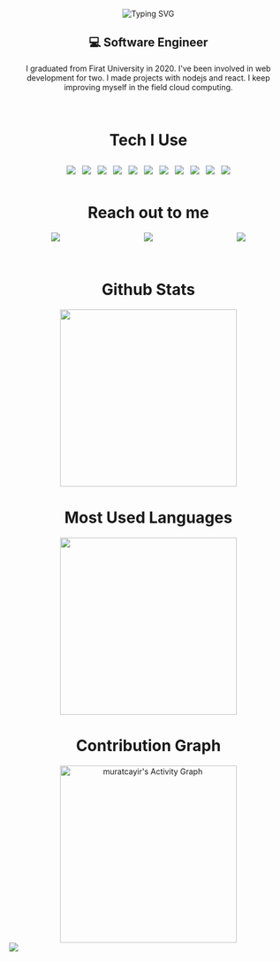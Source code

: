 <div align="center"> 

![Typing SVG](https://readme-typing-svg.herokuapp.com?color=d40a93&width=300&lines=Hi+Guys%2C;I'm+Murat%2C;I'm+a+Software+Engineer.;)

</div>  
  
<div align="center">   
  
## :computer: Software Engineer 
 I graduated from Firat University in 2020.
I've been involved in web development for two.
I made projects with nodejs and react.
I keep improving myself in the field cloud computing.
  
</div>    
  
 <br/>
 
<h1 align="center"> Tech I Use</h1>  
<p align="center"> 
<img style="margin:10px 4px;"  src="https://img.shields.io/static/v1?label=|&message=HTML5&color=rgb(238, 126, 21)&style=plastic&logo=html5"/>
<img style="margin:10px 4px;"  src="https://img.shields.io/static/v1?label=|&message=CSS3&color=gb(90, 168, 235)&style=plastic&logo=css3"/>
<img style="margin:10px 4px;"  src="https://img.shields.io/static/v1?label=|&message=JAVASCRIPT&color=3c7f5d&style=plastic&logo=javascript"/>
<img style="margin:10px 4px;"  src="https://img.shields.io/static/v1?label=|&message=TYPESCRIPT&color=4a935c&style=plastic&logo=typescript"/>
<img style="margin:10px 4px;"  src="https://img.shields.io/static/v1?label=|&message=REACT.JS&color=rgb(24, 50, 82)&style=plastic&logo=react"/>
<img style="margin:10px 4px;"  src="https://img.shields.io/static/v1?label=|&message=EXPRESS&color=rgb(199, 199, 199)&style=plastic&logo=express"/>
<img style="margin:10px 4px;"  src="https://img.shields.io/static/v1?label=|&message=MONGODB&color=white&style=plastic&logo=redis"/>
<img style="margin:10px 4px;"  src="https://img.shields.io/static/v1?label=|&message=RABBITMQ&color=white&style=plastic&logo=rabbitmq"/>
<img style="margin:10px 4px;"  src="https://img.shields.io/static/v1?label=|&message=GRAPHQL&color=rgb(225, 0, 152)&style=plastic&logo=graphql"/>
<img style="margin:10px 4px;"  src="https://img.shields.io/static/v1?label=|&message=SOCKET.İO&color=rgb(0, 0, 0)&style=plastic&logo=socket.io"/>
<img style="margin:10px 4px;"  src="https://img.shields.io/static/v1?label=|&message=POSTGRESQL&color=rgb(24, 50, 82)&style=plastic&logo=postgresql"/>
</p>  

<h1 align="center"> Reach out to me</h1>

<p align="center" style="display:flex;justify-content:space-around;">
  <a href="https://www.linkedin.com/in/muratcayir23/"  target="_blank">
    <img style="margin:0 4px;" src="https://img.shields.io/static/v1?label=|&message=LINKEDIN&color=23555f&style=plastic&logo=linkedin&logo-color=white"/>
  </a>
  <a href="https://www.hackerrank.com/muratcayir" target="_blank">
    <img  style="margin:0 4px;" src="https://img.shields.io/static/v1?label=|&message=HACKERRANK&color=8fbc56&style=plastic&logo=hackerrank&logo-color=white"/>
  </a>
  <a href="https://codesandbox.io/u/muratcayir" target="_blank">
      <img  style="margin:0 4px;" src="https://img.shields.io/static/v1?label=|&message=CODESANDBOX&color=23555f&style=plastic&logo=codesandbox&logo-color=white"/>
  </a>
</p>

<br/>

<div align="center">
<h1 align="center">Github Stats</h1>
<img style="height:320px;"src="https://github-readme-stats.vercel.app/api?username=muratcayir&show_icons=true&theme=highcontrast">
</div>

<div align="center">
<h1 align="center">Most Used Languages</h1>
<img style="height:320px;" src="https://github-readme-stats.vercel.app/api/top-langs/?username=muratcayir&layout=compact">
</div>

<div align="center">
<h1 align="center">Contribution Graph</h1>
  <img style="height:320px;" alt="muratcayir's Activity Graph" src="https://activity-graph.herokuapp.com/graph?username=muratcayir&bg_color=1F222E&color=F8D866&line=F85D7F&point=FFFFFF&hide_border=true" />
</div>


<img src="https://raw.githubusercontent.com/Trilokia/Trilokia/379277808c61ef204768a61bbc5d25bc7798ccf1/bottom_header.svg">











